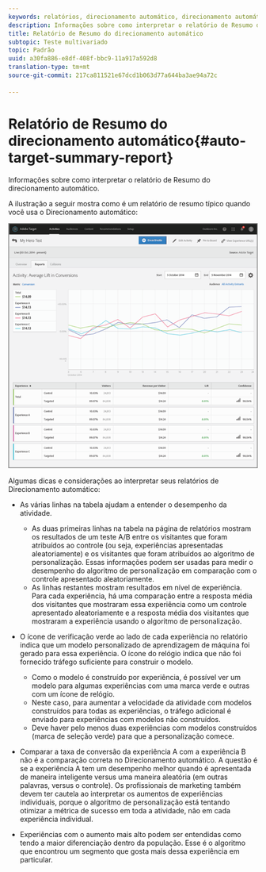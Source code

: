 ```yaml
---
keywords: relatórios, direcionamento automático, direcionamento automático, AT
description: Informações sobre como interpretar o relatório de Resumo do direcionamento automático.
title: Relatório de Resumo do direcionamento automático
subtopic: Teste multivariado
topic: Padrão
uuid: a30fa886-e8df-408f-bbc9-11a917a592d8
translation-type: tm+mt
source-git-commit: 217ca811521e67dcd1b063d77a644ba3ae94a72c

---
```



# Relatório de Resumo do direcionamento automático{#auto-target-summary-report}

Informações sobre como interpretar o relatório de Resumo do direcionamento automático.

A ilustração a seguir mostra como é um relatório de resumo típico quando você usa o Direcionamento automático:

![](assets/autotarget.png)

Algumas dicas e considerações ao interpretar seus relatórios de Direcionamento automático:

* As várias linhas na tabela ajudam a entender o desempenho da atividade.

   * As duas primeiras linhas na tabela na página de relatórios mostram os resultados de um teste A/B entre os visitantes que foram atribuídos ao controle (ou seja, experiências apresentadas aleatoriamente) e os visitantes que foram atribuídos ao algoritmo de personalização. Essas informações podem ser usadas para medir o desempenho do algoritmo de personalização em comparação com o controle apresentado aleatoriamente.
   * As linhas restantes mostram resultados em nível de experiência. Para cada experiência, há uma comparação entre a resposta média dos visitantes que mostraram essa experiência como um controle apresentado aleatoriamente e a resposta média dos visitantes que mostraram a experiência usando o algoritmo de personalização.

* O ícone de verificação verde ao lado de cada experiência no relatório indica que um modelo personalizado de aprendizagem de máquina foi gerado para essa experiência. O ícone do relógio indica que não foi fornecido tráfego suficiente para construir o modelo.

   * Como o modelo é construído por experiência, é possível ver um modelo para algumas experiências com uma marca verde e outras com um ícone de relógio.
   * Neste caso, para aumentar a velocidade da atividade com modelos construídos para todas as experiências, o tráfego adicional é enviado para experiências com modelos não construídos.
   * Deve haver pelo menos duas experiências com modelos construídos (marca de seleção verde) para que a personalização comece.

* Comparar a taxa de conversão da experiência A com a experiência B não é a comparação correta no Direcionamento automático. A questão é se a experiência A tem um desempenho melhor quando é apresentada de maneira inteligente versus uma maneira aleatória (em outras palavras, versus o controle). Os profissionais de marketing também devem ter cautela ao interpretar os aumentos de experiências individuais, porque o algoritmo de personalização está tentando otimizar a métrica de sucesso em toda a atividade, não em cada experiência individual.
* Experiências com o aumento mais alto podem ser entendidas como tendo a maior diferenciação dentro da população. Esse é o algoritmo que encontrou um segmento que gosta mais dessa experiência em particular.


